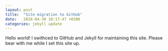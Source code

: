 ```yaml
---
layout: post
title:  "Site migration to GitHub"
date:   2018-04-30 10:17:47 +0300
categories: jekyll update
---
```


Hello world! I swithced to GitHub and Jekyll for maintaining this site. Please bear with me while I set this site up.
